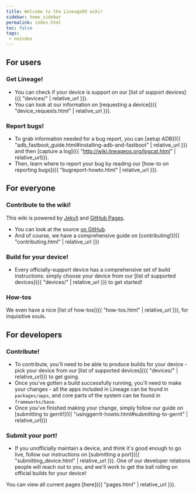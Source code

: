 ```yaml
---
title: Welcome to the LineageOS wiki!
sidebar: home_sidebar
permalink: index.html
toc: false
tags:
 - noindex
---
```


## For users

### Get Lineage!

* You can check if your device is support on our [list of support devices]({{ "devices/" | relative_url }}).
* You can look at our information on [requesting a device]({{ "device_requests.html" | relative_url }}).

### Report bugs!

* To grab information needed for a bug report, you can [setup ADB]({{ "adb_fastboot_guide.html#installing-adb-and-fastboot" | relative_url }})
and then [capture a log]({{ "http://wiki.lineageos.org/logcat.html" | relative_url}}).
* Then, learn where to report your bug by reading our [how-to on reporting bugs]({{ "bugreport-howto.html" | relative_url }}).

## For everyone

### Contribute to the wiki!

This wiki is powered by [Jekyll](https://jekyllrb.com/) and [GitHub Pages](https://pages.github.com/).

* You can look at the source [on GitHub](https://github.com/LineageOS/lineage_wiki).
* And of course, we have a comprehensive guide on [contributing!]({{ "contributing.html" | relative_url }})

### Build for your device!

* Every officially-support device has a comprehensive set of build instructions: simply choose your device from our [list of supported devices]({{ "devices/" | relative_url }}) to get started!

### How-tos

We even have a nice [list of how-tos]({{ "how-tos.html" | relative_url }}), for inquisitive souls.

## For developers

### Contribute!

* To contribute, you'll need to be able to produce builds for your device - pick your device from our [list of supported devices]({{ "devices/" | relative_url}}) to get going.
* Once you've gotten a build successfully running, you'll need to make your changes - all the apps included in Lineage can be found in `packages/apps`, and core parts of the system can be found
in `frameworks/base`.
* Once you've finished making your change, simply follow our guide on [submitting to gerrit!]({{ "usinggerrit-howto.html#submitting-to-gerrit" | relative_url}})

### Submit your port!

* If you unofficially maintain a device, and think it's good enough to go live, follow our instructions on [submitting a port]({{ "submitting_device.html" | relative_url }}). One of our developer relations
people will reach out to you, and we'll work to get the ball rolling on official builds for your device!

You can view all current pages [here]({{ "pages.html" | relative_url }}).
